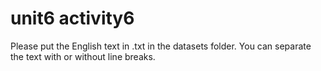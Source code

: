 # unit6 activity6
Please put the English text in .txt in the datasets folder.
You can separate the text with or without line breaks.

